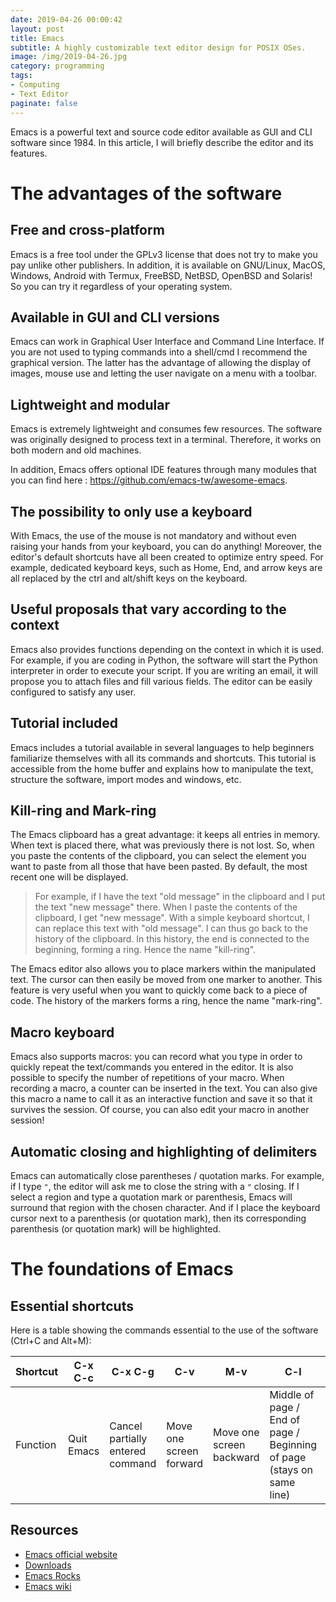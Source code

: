 ```yaml
---
date: 2019-04-26 00:00:42
layout: post
title: Emacs
subtitle: A highly customizable text editor design for POSIX OSes. 
image: /img/2019-04-26.jpg
category: programming
tags: 
- Computing
- Text Editor
paginate: false
---
```


Emacs is a powerful text and source code editor available as GUI and CLI software since 1984. In this article, I will briefly describe the editor and its features.

# The advantages of the software

## Free and cross-platform

Emacs is a free tool under the GPLv3 license that does not try to make you pay unlike other publishers. In addition, it is available on GNU/Linux, MacOS, Windows, Android with Termux, FreeBSD, NetBSD, OpenBSD and Solaris! So you can try it regardless of your operating system.

## Available in GUI and CLI versions

Emacs can work in Graphical User Interface and Command Line Interface. If you are not used to typing commands into a shell/cmd I recommend the graphical version. The latter has the advantage of allowing the display of images, mouse use and letting the user navigate on a menu with a toolbar.

## Lightweight and modular

Emacs is extremely lightweight and consumes few resources. The software was originally designed to process text in a terminal. Therefore, it works on both modern and old machines.

In addition, Emacs offers optional IDE features through many modules that you can find here : https://github.com/emacs-tw/awesome-emacs.

## The possibility to only use a keyboard

With Emacs, the use of the mouse is not mandatory and without even raising your hands from your keyboard, you can do anything! Moreover, the editor's default shortcuts have all been created to optimize entry speed. For example, dedicated keyboard keys, such as Home, End, and arrow keys are all replaced by the ctrl and alt/shift keys on the keyboard. 

## Useful proposals that vary according to the context

Emacs also provides functions depending on the context in which it is used. For example, if you are coding in Python, the software will start the Python interpreter in order to execute your script. If you are writing an email, it will propose you to attach files and fill various fields. The editor can be easily configured to satisfy any user.

## Tutorial included

Emacs includes a tutorial available in several languages to help beginners familiarize themselves with all its commands and shortcuts. This tutorial is accessible from the home buffer and explains how to manipulate the text, structure the software, import modes and windows, etc.

## Kill-ring and Mark-ring

The Emacs clipboard has a great advantage: it keeps all entries in memory. When text is placed there, what was previously there is not lost. So, when you paste the contents of the clipboard, you can select the element you want to paste from all those that have been pasted. By default, the most recent one will be displayed.

> For example, if I have the text "old message" in the clipboard and I put the text "new message" there. When I paste the contents of the clipboard, I get "new message". With a simple keyboard shortcut, I can replace this text with "old message". I can thus go back to the history of the clipboard. In this history, the end is connected to the beginning, forming a ring. Hence the name "kill-ring".

The Emacs editor also allows you to place markers within the manipulated text. The cursor can then easily be moved from one marker to another. This feature is very useful when you want to quickly come back to a piece of code. The history of the markers forms a ring, hence the name "mark-ring".

## Macro keyboard

Emacs also supports macros: you can record what you type in order to quickly repeat the text/commands you entered in the editor. It is also possible to specify the number of repetitions of your macro. When recording a macro, a counter can be inserted in the text. You can also give this macro a name to call it as an interactive function and save it so that it survives the session. Of course, you can also edit your macro in another session!

## Automatic closing and highlighting of delimiters

Emacs can automatically close parentheses / quotation marks. For example, if I type `"`, the editor will ask me to close the string with a `"` closing. If I select a region and type a quotation mark or parenthesis, Emacs will surround that region with the chosen character. And if I place the keyboard cursor next to a parenthesis (or quotation mark), then its corresponding parenthesis (or quotation mark) will be highlighted.

# The foundations of Emacs

## Essential shortcuts

Here is a table showing the commands essential to the use of the software (Ctrl+C and Alt+M):

| Shortcut | C-x C-c    | C-x C-g                          | C-v                     | M-v                      | C-l                                                                   | C-b                         | M-b                    | C-f                        | M-f                   | C-n       | C-p           |
|-----------|------------|----------------------------------|-------------------------|--------------------------|-----------------------------------------------------------------------|-----------------------------|------------------------|----------------------------|-----------------------|-----------|---------------|
| Function  | Quit Emacs | Cancel partially entered command | Move one screen forward | Move one screen backward | Middle of page / End of page / Beginning of page (stays on same line) | Move one character backward | Move one word backward | Move one character forward | Move one word forward | Next line | Previous Line |

## Resources

- [Emacs official website](https://www.gnu.org/software/emacs/)
- [Downloads](https://www.gnu.org/software/emacs/download.html#windows)
- [Emacs Rocks](http://emacsrocks.com/)
- [Emacs wiki](https://www.emacswiki.org/)
